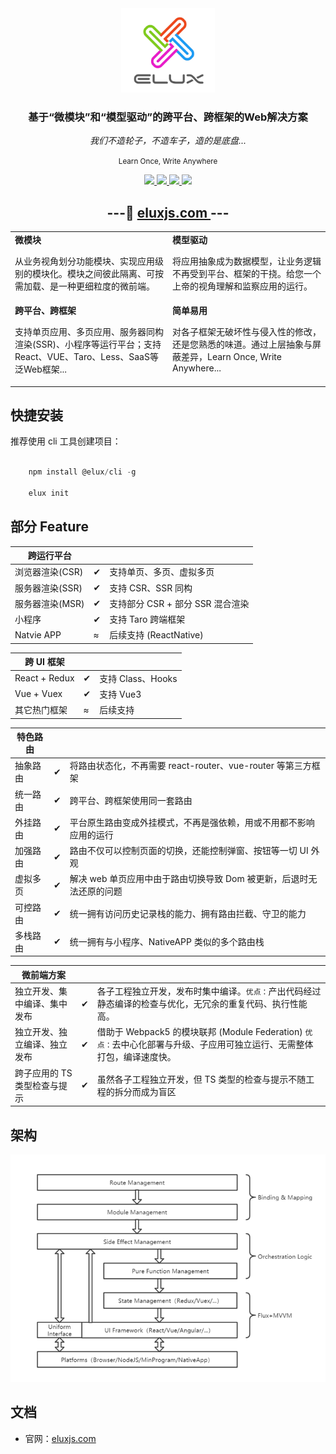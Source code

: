 <div align="center">
  <img src="logo.png" width="150" alt="elux">
  <h3>基于“微模块”和“模型驱动”的跨平台、跨框架的Web解决方案</h3>
  <em>我们不造轮子，不造车子，造的是底盘...</em>
  <p><small>Learn Once, Write Anywhere</small></p>
  <a href="https://www.npmjs.com/package/@elux/cli">
    <img src="https://img.shields.io/node/v/@elux/cli.svg?style=flat-square">
  </a>
  <a href="https://www.npmjs.com/package/@elux/core">
    <img src="https://img.shields.io/npm/v/@elux/core.svg?style=flat-square">
  </a>
  <a href="https://www.npmjs.com/package/@elux/core">
    <img src="https://img.shields.io/npm/l/@elux/core.svg?style=flat-square">
  </a>
  <a href="https://www.npmjs.com/package/@elux/core">
    <img src="https://img.shields.io/npm/dt/@elux/core.svg?style=flat-square">
  </a>
  <p></p>
  <h2>
  ---🌱
  <a href="https://eluxjs.com">
    eluxjs.com
  </a>
   ---
  </h2>
  <p></p>
</div>

<table>
    <tr>
        <td width="50%" valign="top">
        <strong>微模块</strong>
        <p>从业务视角划分功能模块、实现应用级别的模块化。模块之间彼此隔离、可按需加载、是一种更细粒度的微前端。</p>
        </td>
        <td valign="top">
        <strong>模型驱动</strong>
        <p>将应用抽象成为数据模型，让业务逻辑不再受到平台、框架的干挠。给您一个上帝的视角理解和监察应用的运行。</p>
        </td>
    </tr>
    <tr>
        <td valign="top">
        <strong>跨平台、跨框架</strong>
        <p>支持单页应用、多页应用、服务器同构渲染(SSR)、小程序等运行平台；支持React、VUE、Taro、Less、SaaS等泛Web框架...</p>
        </td>
        <td valign="top">
        <strong>简单易用</strong>
        <p>对各子框架无破坏性与侵入性的修改，还是您熟悉的味道。通过上层抽象与屏蔽差异，Learn Once, Write Anywhere...</p>
        </td>
    </tr>
</table>

## 快捷安装

推荐使用 cli 工具创建项目：

```javascript

    npm install @elux/cli -g

    elux init
```

## 部分 Feature

| 跨运行平台      |     |                                  |
| --------------- | --- | -------------------------------- |
| 浏览器渲染(CSR) | ✔   | 支持单页、多页、虚拟多页         |
| 服务器渲染(SSR) | ✔   | 支持 CSR、SSR 同构               |
| 服务器渲染(MSR) | ✔   | 支持部分 CSR + 部分 SSR 混合渲染 |
| 小程序          | ✔   | 支持 Taro 跨端框架               |
| Natvie APP      | ≈   | 后续支持 (ReactNative)           |

| 跨 UI 框架    |     |                   |
| ------------- | --- | ----------------- |
| React + Redux | ✔   | 支持 Class、Hooks |
| Vue + Vuex    | ✔   | 支持 Vue3         |
| 其它热门框架  | ≈   | 后续支持          |

| 特色路由 |     |                                                                      |
| -------- | --- | -------------------------------------------------------------------- |
| 抽象路由 | ✔   | 将路由状态化，不再需要 react-router、vue-router 等第三方框架         |
| 统一路由 | ✔   | 跨平台、跨框架使用同一套路由                                         |
| 外挂路由 | ✔   | 平台原生路由变成外挂模式，不再是强依赖，用或不用都不影响应用的运行   |
| 加强路由 | ✔   | 路由不仅可以控制页面的切换，还能控制弹窗、按钮等一切 UI 外观         |
| 虚拟多页 | ✔   | 解决 web 单页应用中由于路由切换导致 Dom 被更新，后退时无法还原的问题 |
| 可控路由 | ✔   | 统一拥有访问历史记录栈的能力、拥有路由拦截、守卫的能力               |
| 多栈路由 | ✔   | 统一拥有与小程序、NativeAPP 类似的多个路由栈                         |

| 微前端方案                   |     |                                                                                                                         |
| ---------------------------- | --- | ----------------------------------------------------------------------------------------------------------------------- |
| 独立开发、集中编译、集中发布 | ✔   | 各子工程独立开发，发布时集中编译。`优点：`产出代码经过静态编译的检查与优化，无冗余的重复代码、执行性能高。              |
| 独立开发、独立编译、独立发布 | ✔   | 借助于 Webpack5 的模块联邦 (Module Federation) `优点：`去中心化部署与升级、子应用可独立运行、无需整体打包，编译速度快。 |
| 跨子应用的 TS 类型检查与提示 | ✔   | 虽然各子工程独立开发，但 TS 类型的检查与提示不随工程的拆分而成为盲区                                                    |

## 架构

![模型驱动示意图2](structure.png)

## 文档

- 官网：[eluxjs.com](https://eluxjs.com)
